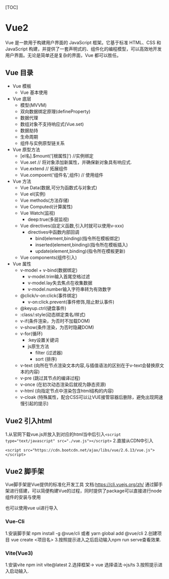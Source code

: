 [TOC]
# Vue2
Vue 是一款用于构建用户界面的 JavaScript 框架。它基于标准 HTML、CSS 和 JavaScript 构建，并提供了一套声明式的、组件化的编程模型，可以高效地开发用户界面。无论是简单还是复杂的界面，Vue 都可以胜任。
## Vue 目录
* Vue 模板
   * Vue 基本使用
* Vue 底层
   * 模型(MVVM)
   * 双向数据绑定原理(defineProperty)
   * 数据代理
   * 数组对象不支持响应式(Vue.set)
   * 数据劫持
   * 生命周期
   * 组件与实例原型链关系
* Vue 原型方法
   * [el名].$mount('[根属性]') //实例绑定
   * Vue.set // 将对象添加新属性，并确保新对象具有响应式.
   * Vue.extend // 拓展组件
   * Vue.compoent('组件名',组件) // 使用组件
* Vue 方法
   * Vue Data(数据,可分为函数式与对象式)
   * Vue el(实例)
   * Vue methods(方法存储)
   * Vue Computed(计算属性)
   * Vue Watch(监视)  
      * deep:true(多层监视)
   * Vue directives(自定义函数,引入时就可以使用v-xxx)
      * directives中函数内部回调
         *  bind(element,binding)(指令所在模板绑定)     
         *  inserted(element,binding)(指令所在模板插入)   
         *  update(element,binding)(指令所在模板更新)
   * Vue components(组件引入)
* Vue 属性
   * v-model + v-bind(数据绑定) 
      *  v-model.trim输入首尾空格过滤
      * v-model.lay失去焦点在收集数据
      * v-model.number输入字符串转为有效数字
   * @click/v-on:click(事件绑定)
      * v-on:click.prevent(事件修饰,阻止默认事件)
   * @keyup.ctrl(键盘事件) 
   * :class/:style(动态绑定类名/样式)
   * v-if(条件渲染，为否时不加载DOM)
   * v-show(条件渲染，为否时隐藏DOM)
   * v-for(循环)
      * :key设置关键词
      * js原生方法
         * filter (过滤器)
         * sort (排序)
   * v-text (向所在节点渲染文本内容,与插值语法的区别在于v-text会替换原文本的内容)
   * v-pre  (跳过其节点的编译过程)
   * v-once (在初次动态渲染后就视为静态资源)
   * v-html (向指定节点中渲染包含html结构的内容)
   * v-cloak (特殊属性，配合CSS可以让VUE接管容器后删除，避免出现网速慢引起的提示)
            
## Vue2 引入html
1.从官网下载vue.js并放入到对应的html当中后引入```<script type="text/javascript" src="./vue.js"></script>```
2.直接从CDN中引入
```
<script src="https://cdn.bootcdn.net/ajax/libs/vue/2.6.13/vue.js"></script>
```
## Vue2 脚手架
Vue脚手架是Vue提供的标准化开发工具
文档:https://cli.vuejs.org/zh/
通过脚手架进行搭建，可以简便构建Vue的过程，同时提供了package可以直接进行node组件的安装与使用

也可以使用vue ui进行导入
### Vue-Cli
1.安装脚手架
npm install -g @vue/cli 或者 yarn global add @vue/cli
2.创建项目
vue create <项目名>
3.按照提示进入之后启动输入npm run serve查看效果.
### Vite(Vue3)
1.安装vite
npm init vite@latest
2.选择框架-> vue
  选择语法->js/ts
3.按照提示进入启动输入.
